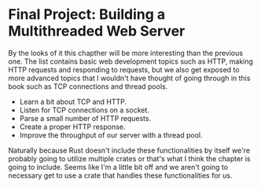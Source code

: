 # Final Project: Building a Multithreaded Web Server

By the looks of it this chapther will be more interesting than the previous one. The list contains basic web development topics such as HTTP, making HTTP requests and responding to requests, but we also get exposed to more advanced topics that I wouldn't have thought of going through in this book such as TCP connections and thread pools.

- Learn a bit about TCP and HTTP.
- Listen for TCP connections on a socket.
- Parse a small number of HTTP requests.
- Create a proper HTTP response.
- Improve the throughput of our server with a thread pool.

Naturally because Rust doesn't include these functionalities by itself we're probably going to utilize multiple crates or that's what I think the chapter is going to include. Seems like I'm a little bit off and we aren't going to necessary get to use a crate that handles these functionalities for us.